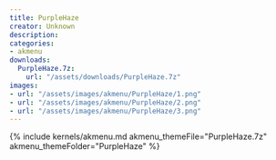 ```yaml
---
title: PurpleHaze
creator: Unknown
description: 
categories:
- akmenu
downloads:
  PurpleHaze.7z:
    url: "/assets/downloads/PurpleHaze.7z"
images:
- url: "/assets/images/akmenu/PurpleHaze/1.png"
- url: "/assets/images/akmenu/PurpleHaze/2.png"
- url: "/assets/images/akmenu/PurpleHaze/3.png"
---
```


{% include kernels/akmenu.md akmenu_themeFile="PurpleHaze.7z" akmenu_themeFolder="PurpleHaze" %}
